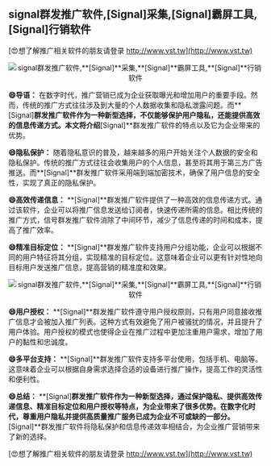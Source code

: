 ## **signal群发推广软件,**[Signal]**采集,**[Signal]**霸屏工具,**[Signal]**行销软件**

[😍想了解推广相关软件的朋友请登录 http://www.vst.tw](http://www.vst.tw)

 <center><img src="https://vst.tw/MP4/tuiguang/png/3.png" alt="signal群发推广软件,**[Signal]**采集,**[Signal]**霸屏工具,**[Signal]**行销软件"></center>

**😄导语：**
在数字时代，推广营销已成为企业获取曝光和增加用户的重要手段。然而，传统的推广方式往往涉及到大量的个人数据收集和隐私泄露问题。而**[Signal]**群发推广软件作为一种新型选择，不仅能够保护用户隐私，还能提供高效的信息传递方式。本文将介绍**[Signal]**群发推广软件的特点以及它为企业带来的优势。

**😄隐私保护：**
随着隐私意识的普及，越来越多的用户开始关注个人数据的安全和隐私保护。传统的推广方式往往会收集用户的个人信息，甚至将其用于第三方广告推送。而**[Signal]**群发推广软件采用端到端加密技术，确保了用户信息的安全性，实现了真正的隐私保护。

**😄高效传递信息：**
**[Signal]**群发推广软件提供了一种高效的信息传递方式。通过该软件，企业可以将推广信息发送给订阅者，快速传递所需的信息。相比传统的推广方式，信号群发推广软件消除了中间环节，减少了信息传递的时间和成本，提高了推广效率。

**😄精准目标定位：**
**[Signal]**群发推广软件支持用户分组功能，企业可以根据不同的用户特征将其分组，实现精准的目标定位。这意味着企业可以更有针对性地向目标用户发送推广信息，提高营销的精准度和效果。

 <center><img src="https://vst.tw/MP4/tuiguang/png/7.png" alt="signal群发推广软件,**[Signal]**采集,**[Signal]**霸屏工具,**[Signal]**行销软件"></center>

**😄用户授权：**
**[Signal]**群发推广软件遵守用户授权原则，只有用户同意接收推广信息才会被加入推广列表。这种方式有效避免了用户被骚扰的情况，并且提升了用户体验。用户授权的模式也使得企业在推广过程中更加注重用户需求，增加了用户的黏性和忠诚度。

**😄多平台支持：**
**[Signal]**群发推广软件支持多平台使用，包括手机、电脑等。这意味着企业可以根据自身需求选择合适的设备进行推广操作，提高工作的灵活性和便利性。

**😄总结：**
**[Signal]**群发推广软件作为一种新型选择，通过保护隐私、提供高效传递信息、精准目标定位和用户授权等特点，为企业带来了很多优势。在数字化时代，尊重用户隐私并提供高质量推广服务已成为企业不可或缺的一部分。**[Signal]**群发推广软件将隐私保护和信息传递效率相结合，为企业推广营销带来了新的选择。

[😍想了解推广相关软件的朋友请登录 http://www.vst.tw](http://www.vst.tw)



